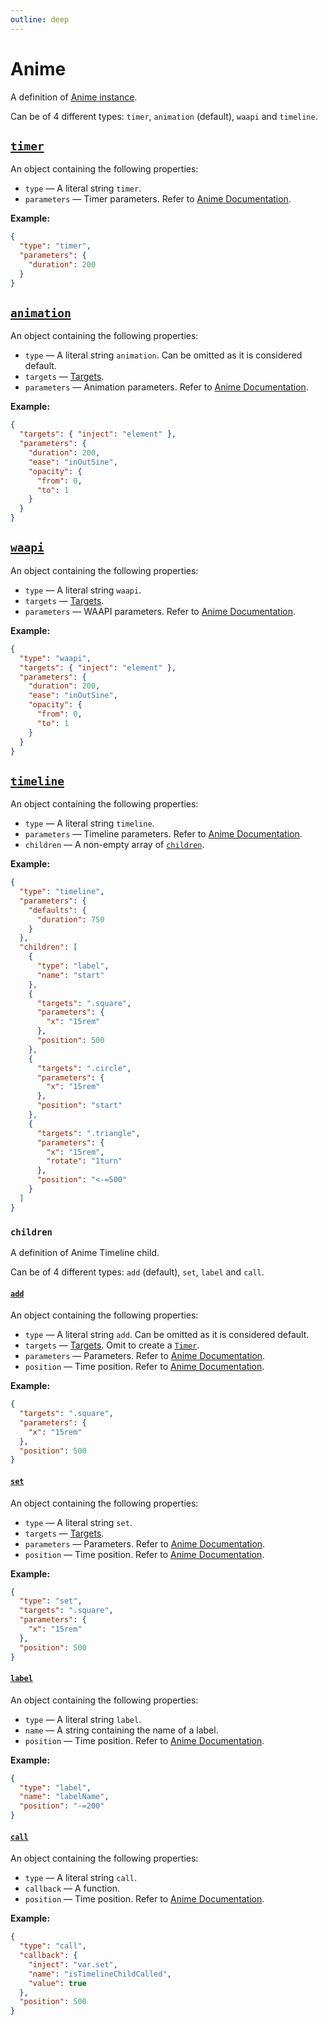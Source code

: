 ```yaml
---
outline: deep
---
```


# Anime

A definition of [Anime instance](/create/anime).

Can be of 4 different types: `timer`, `animation` (default), `waapi` and `timeline`.

## [`timer`](https://animejs.com/documentation/timer)

An object containing the following properties:
- `type` — A literal string `timer`.
- `parameters` — Timer parameters. Refer to [Anime Documentation](https://animejs.com/documentation/timer).

**Example:**
```json
{
  "type": "timer",
  "parameters": {
    "duration": 200
  }
}
```

## [`animation`](https://animejs.com/documentation/animation)

An object containing the following properties:
- `type` <Badge type="info" text="optional" /> — A literal string `animation`. Can be omitted as it is considered default.
- `targets` — [Targets](/create/anime#targets).
- `parameters` — Animation parameters. Refer to [Anime Documentation](https://animejs.com/documentation/animation).

**Example:**
```json
{
  "targets": { "inject": "element" },
  "parameters": {
    "duration": 200,
    "ease": "inOutSine",
    "opacity": {
      "from": 0,
      "to": 1
    }
  }
}
```

## [`waapi`](https://animejs.com/documentation/web-animation-api)

An object containing the following properties:
- `type` — A literal string `waapi`.
- `targets` — [Targets](/create/anime#targets).
- `parameters` — WAAPI parameters. Refer to [Anime Documentation](https://animejs.com/documentation/web-animation-api).

**Example:**
```json
{
  "type": "waapi",
  "targets": { "inject": "element" },
  "parameters": {
    "duration": 200,
    "ease": "inOutSine",
    "opacity": {
      "from": 0,
      "to": 1
    }
  }
}
```

## [`timeline`](https://animejs.com/documentation/timeline)

An object containing the following properties:
- `type` — A literal string `timeline`.
- `parameters` <Badge type="info" text="optional" /> — Timeline parameters. Refer to [Anime Documentation](https://animejs.com/documentation/timeline).
- `children` — A non-empty array of [`children`](#children).

**Example:**
```json
{
  "type": "timeline",
  "parameters": {
    "defaults": {
      "duration": 750
    }
  },
  "children": [
    {
      "type": "label",
      "name": "start"
    },
    {
      "targets": ".square",
      "parameters": {
        "x": "15rem"
      },
      "position": 500
    },
    {
      "targets": ".circle",
      "parameters": {
        "x": "15rem"
      },
      "position": "start"
    },
    {
      "targets": ".triangle",
      "parameters": {
        "x": "15rem",
        "rotate": "1turn"
      },
      "position": "<-=500"
    }
  ]
}
```

### `children`

A definition of Anime Timeline child.

Can be of 4 different types: `add` (default), `set`, `label` and `call`.

#### [`add`](https://animejs.com/documentation/timeline/timeline-methods/add)

An object containing the following properties:
- `type` <Badge type="info" text="optional" /> — A literal string `add`. Can be omitted as it is considered default.
- `targets` <Badge type="info" text="optional" /> — [Targets](/create/anime#targets). Omit to create a [`Timer`](https://animejs.com/documentation/timer).
- `parameters` — Parameters. Refer to [Anime Documentation](https://animejs.com/documentation/timeline/timeline-methods/add).
- `position` <Badge type="info" text="optional" /> — Time position. Refer to [Anime Documentation](https://animejs.com/documentation/timeline/time-position).

**Example:**
```json
{
  "targets": ".square",
  "parameters": {
    "x": "15rem"
  },
  "position": 500
}
```

#### [`set`](https://animejs.com/documentation/timeline/timeline-methods/set)

An object containing the following properties:
- `type` — A literal string `set`.
- `targets` — [Targets](/create/anime#targets).
- `parameters` — Parameters. Refer to [Anime Documentation](https://animejs.com/documentation/timeline/timeline-methods/set).
- `position` <Badge type="info" text="optional" /> — Time position. Refer to [Anime Documentation](https://animejs.com/documentation/timeline/time-position).

**Example:**
```json
{
  "type": "set",
  "targets": ".square",
  "parameters": {
    "x": "15rem"
  },
  "position": 500
}
```

#### [`label`](https://animejs.com/documentation/timeline/timeline-methods/label)

An object containing the following properties:
- `type` — A literal string `label`.
- `name` — A string containing the name of a label.
- `position` <Badge type="info" text="optional" /> — Time position. Refer to [Anime Documentation](https://animejs.com/documentation/timeline/time-position).

**Example:**
```json
{
  "type": "label",
  "name": "labelName",
  "position": "-=200"
}
```

#### [`call`](https://animejs.com/documentation/timeline/timeline-methods/call)

An object containing the following properties:
- `type` — A literal string `call`.
- `callback` — A function.
- `position` <Badge type="info" text="optional" /> — Time position. Refer to [Anime Documentation](https://animejs.com/documentation/timeline/time-position).

**Example:**
```json
{
  "type": "call",
  "callback": {
    "inject": "var.set",
    "name": "isTimelineChildCalled",
    "value": true
  },
  "position": 500
}
```

